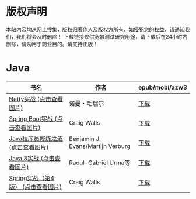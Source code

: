 # 版权声明

本站内容均从网上搜集，版权归著作人及版权方所有，如侵犯您的权益，请通知我们，我们将会及时删除！ 下载链接仅供宽带测试研究用途，请下载后在24小时内删除，请勿用于商业目的。请支持正版！

# Java

| 书名 | 作者 | epub/mobi/azw3 |
| --- | --- | --- |
| [Netty实战 (点击查看图片)](https://www.dushupai.com/attachment/2024/06/08/94300cbc684f7320.jpg) |  诺曼・毛瑞尔 | [下载](https://url89.ctfile.com/f/31084289-1357048471-3b0351?p=8866) |
| [Spring Boot实战 (点击查看图片)](https://www.dushupai.com/attachment/2024/06/04/4a3cb0e33ed6e58e.jpg) | Craig Walls | [下载](https://url89.ctfile.com/f/31084289-1357021069-b1405c?p=8866) |
| [Java程序员修炼之道 (点击查看图片)](https://www.dushupai.com/attachment/2024/06/04/f24a86d3e8a9b133.jpg) | Benjamin J. Evans/Martijn Verburg | [下载](https://url89.ctfile.com/f/31084289-1357021057-91cde2?p=8866) |
| [Java 8实战 (点击查看图片)](https://www.dushupai.com/attachment/2024/06/04/24ccc90b22d3442b.jpg) | Raoul-Gabriel Urma等 | [下载](https://url89.ctfile.com/f/31084289-1357021054-fef42d?p=8866) |
| [Spring实战（第4版） (点击查看图片)](https://www.dushupai.com/attachment/2024/06/04/db32b11da48f5b78.jpg) | Craig Walls | [下载](https://url89.ctfile.com/f/31084289-1357020319-e008d6?p=8866) |
